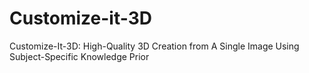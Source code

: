 # Customize-it-3D
Customize-It-3D: High-Quality 3D Creation from A Single Image Using Subject-Specific Knowledge Prior
